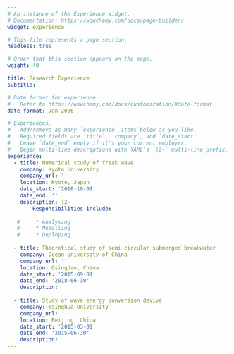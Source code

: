 ```yaml
---
# An instance of the Experience widget.
# Documentation: https://wowchemy.com/docs/page-builder/
widget: experience

# This file represents a page section.
headless: true

# Order that this section appears on the page.
weight: 40

title: Research Experience
subtitle:

# Date format for experience
#   Refer to https://wowchemy.com/docs/customization/#date-format
date_format: Jan 2006

# Experiences.
#   Add/remove as many `experience` items below as you like.
#   Required fields are `title`, `company`, and `date_start`.
#   Leave `date_end` empty if it's your current employer.
#   Begin multi-line descriptions with YAML's `|2-` multi-line prefix.
experience:  
  - title: Numerical study of freak wave
    company: Kyoto University
    company_url: ''
    location: Kyoto, Japan
    date_start: '2018-10-01'
    date_end: ''
    description: |2-
        Responsibilities include:
        
   #     * Analysing
   #     * Modelling
   #     * Deploying
   
  - title: Theoretical study of semi-circular submerged breakwater
    company: Ocean University of China
    company_url: ''
    location: Qsingdao, China
    date_start: '2015-09-01'
    date_end: '2018-06-30'
    description: 
   
  - title: Study of wave energy conversion devive 
    company: Tsinghua University 
    company_url: ''
    location: Beijing, China
    date_start: '2015-03-01'
    date_end: '2015-06-30'
    description: 
---
```

